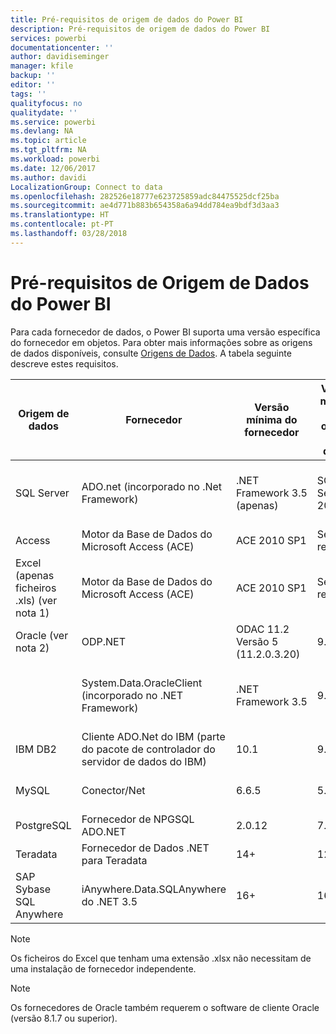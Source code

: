 ```yaml
---
title: Pré-requisitos de origem de dados do Power BI
description: Pré-requisitos de origem de dados do Power BI
services: powerbi
documentationcenter: ''
author: davidiseminger
manager: kfile
backup: ''
editor: ''
tags: ''
qualityfocus: no
qualitydate: ''
ms.service: powerbi
ms.devlang: NA
ms.topic: article
ms.tgt_pltfrm: NA
ms.workload: powerbi
ms.date: 12/06/2017
ms.author: davidi
LocalizationGroup: Connect to data
ms.openlocfilehash: 282526e18777e623725859adc84475525dcf25ba
ms.sourcegitcommit: ae4d771b883b654358a6a94dd784ea9bdf3d3aa3
ms.translationtype: HT
ms.contentlocale: pt-PT
ms.lasthandoff: 03/28/2018
---
```

# <a name="power-bi-data-source-prerequisites"></a>Pré-requisitos de Origem de Dados do Power BI
Para cada fornecedor de dados, o Power BI suporta uma versão específica do fornecedor em objetos. Para obter mais informações sobre as origens de dados disponíveis, consulte [Origens de Dados](desktop-data-sources.md). A tabela seguinte descreve estes requisitos.

| Origem de dados | Fornecedor | Versão mínima do fornecedor | Versão mínima da origem de dados | Objetos de origem dos dados suportados | Ligação para transferência |
| --- | --- | --- | --- | --- | --- |
| SQL Server |ADO.net (incorporado no .Net Framework) |.NET Framework 3.5 (apenas) |SQL Server 2005+ |Tabelas/Vistas, Funções escalares, Funções de tabela |Incluído no .NET Framework 3.5 ou superior |
| Access |Motor da Base de Dados do Microsoft Access (ACE) |ACE 2010 SP1 |Sem restrição |Tabelas/Vistas |[Ligação para transferência](http://go.microsoft.com/fwlink/?linkid=285987&clcid=0x409) |
| Excel (apenas ficheiros .xls) (ver nota 1) |Motor da Base de Dados do Microsoft Access (ACE) |ACE 2010 SP1 |Sem restrição |Tabelas, Folhas |[Ligação para transferência](http://go.microsoft.com/fwlink/?linkid=285987&clcid=0x409) |
| Oracle (ver nota 2) |ODP.NET |ODAC 11.2 Versão 5 (11.2.0.3.20) |9.x + |Tabelas/Vistas |[Ligação para transferência](http://go.microsoft.com/fwlink/?linkid=272376&clcid=0x409) |
| | System.Data.OracleClient (incorporado no .NET Framework) |.NET Framework 3.5 |9.x + |Tabelas/Vistas |Incluído no .NET Framework 3.5 ou superior |
| IBM DB2 |Cliente ADO.Net do IBM (parte do pacote de controlador do servidor de dados do IBM) |10.1 |9.1+ |Tabelas/Vistas |[Ligação para transferência](http://go.microsoft.com/fwlink/?linkid=274911&clcid=0x409) |
| MySQL |Conector/Net |6.6.5 |5.1 |Tabelas/Vistas, Funções escalares |[Ligação para transferência](http://go.microsoft.com/fwlink/?linkid=278885&clcid=0x409) |
| PostgreSQL |Fornecedor de NPGSQL ADO.NET |2.0.12 |7.4 |Tabelas/Vistas |[Ligação para transferência](http://go.microsoft.com/fwlink/?linkid=282716&clcid=0x409) |
| Teradata |Fornecedor de Dados .NET para Teradata |14+ |12+ |Tabelas/Vistas |[Ligação para transferência](http://go.microsoft.com/fwlink/?linkid=278886&clcid=0x409) |
| SAP Sybase SQL Anywhere |iAnywhere.Data.SQLAnywhere do .NET 3.5 |16+ |16+ |Tabelas/Vistas |[Ligação para transferência](http://go.microsoft.com/fwlink/?linkid=324846) |

>[!NOTE]
>Os ficheiros do Excel que tenham uma extensão .xlsx não necessitam de uma instalação de fornecedor independente.

>[!NOTE]
>Os fornecedores de Oracle também requerem o software de cliente Oracle (versão 8.1.7 ou superior).
> 
> 

